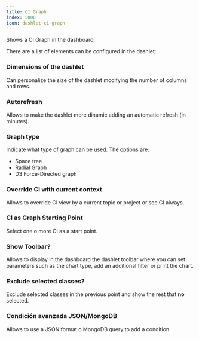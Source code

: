 ```yaml
---
title: CI Graph
index: 5000
icon: dashlet-ci-graph
---
```


Shows a CI Graph in the dashboard.

There are a list of elements can be configured in the dashlet:

### Dimensions of the dashlet

Can personalize the size of the dashlet modifying the number of columns and rows.

### Autorefresh

Allows to make the dashlet more dinamic adding an automatic refresh (in minutes).

### Graph type

Indicate what type of graph can be used. The options are:

- Space tree
- Radial Graph
- D3 Force-Directed graph

### Override CI with current context

Allows to override CI view by a current topic or project or see CI always.

### CI as Graph Starting Point

Select one o more CI as a start point.

### Show Toolbar?

Allows to display in the dashboard the dashlet toolbar where you can set 
parameters such as the chart type, add an additional filter or print the chart.

### Exclude selected classes?

Exclude selected classes in the previous point and show the rest 
that **no** selected.


### Condición avanzada JSON/MongoDB

Allows to use a JSON format o MongoDB query to add a condition.